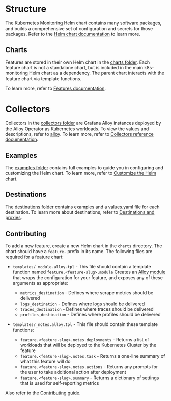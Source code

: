 # Structure

The Kubernetes Monitoring Helm chart contains many software packages, and builds a comprehensive set of configuration and secrets for those packages. 
Refer to the [Helm chart documentation](https://grafana.com/docs/grafana-cloud/monitor-infrastructure/kubernetes-monitoring/configuration/helm-chart-config/helm-chart/) to learn more.

## Charts

Features are stored in their own Helm chart in the [charts folder](https://github.com/grafana/k8s-monitoring-helm/tree/main/charts/k8s-monitoring/charts). Each feature chart is not a standalone chart, but is included in the main k8s-monitoring Helm chart as a dependency. The parent chart interacts with the feature chart via template functions. 

To learn more, refer to [Features documentation](https://grafana.com/docs/grafana-cloud/monitor-infrastructure/kubernetes-monitoring/configuration/helm-chart-config/helm-chart/#features).

# Collectors

Collectors in the [collectors folder](https://github.com/grafana/k8s-monitoring-helm/tree/main/charts/k8s-monitoring/collectors) are Grafana Alloy instances deployed by the Alloy Operator as Kubernetes workloads.
To view the values and descriptions, refer to [alloy](https://github.com/grafana/k8s-monitoring-helm/blob/main/charts/k8s-monitoring/docs/collectors/alloy.md).
To learn more, refer to [Collectors reference documentation](https://grafana.com/docs/grafana-cloud/monitor-infrastructure/kubernetes-monitoring/configuration/helm-chart-config/helm-chart/collector-reference/).

## Examples

The [examples folder](https://github.com/grafana/k8s-monitoring-helm/tree/main/charts/k8s-monitoring/docs/examples) contains full examples to guide you in configuring and customizing the Helm chart. To learn more, refer to [Customize the Helm chart](https://grafana.com/docs/grafana-cloud/monitor-infrastructure/kubernetes-monitoring/configuration/helm-chart-config/helm-chart/customize-helm-chart/).

## Destinations

The [destinations folder](https://github.com/grafana/k8s-monitoring-helm/tree/main/charts/k8s-monitoring/destinations) contains examples and a values.yaml file for each destination. To learn more about destinations, refer to [Destinations and proxies](https://grafana.com/docs/grafana-cloud/monitor-infrastructure/kubernetes-monitoring/configuration/helm-chart-config/helm-chart/customize-helm-chart/#destinations-and-proxies).

## Contributing

To add a new feature, create a new Helm chart in the `charts` directory. The chart should have a `feature-` prefix in
its name. The following files are required for a feature chart:

-   `templates/_module.alloy.tpl` - This file should contain a template function named
    `feature.<feature-slug>.module` Creates an [Alloy module](https://grafana.com/docs/alloy/latest/get-started/modules/)
    that wraps the configuration for your feature, and exposes any of these arguments as appropriate:
    -   `metrics_destination` - Defines where scrape metrics should be delivered
    -   `logs_destination` - Defines where logs should be delivered
    -   `traces_destination` - Defines where traces should be delivered
    -   `profiles_destination` - Defines where profiles should be delivered

-   `templates/_notes.alloy.tpl` - This file should contain these template functions:
    -   `feature.<feature-slug>.notes.deployments` - Returns a list of workloads that will be
    deployed to the Kubernetes Cluster by the feature
    -   `feature.<feature-slug>.notes.task` - Returns a one-line summary of what this feature will do
    -   `feature.<feature-slug>.notes.actions` - Returns any prompts for the user to take additional
        action after deployment
    -   `feature.<feature-slug>.summary` - Returns a dictionary of settings that is used for self-reporting metrics

Also refer to the [Contributing guide](./CONTRIBUTING.md).

